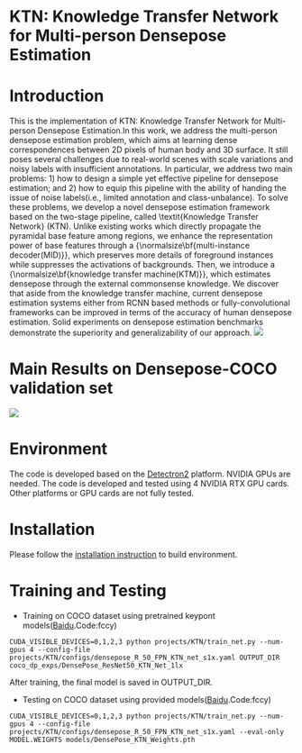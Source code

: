 # KTN: Knowledge Transfer Network for Multi-person Densepose Estimation

# Introduction
This is the implementation of KTN: Knowledge Transfer Network for Multi-person Densepose Estimation.In this work, we address the multi-person densepose estimation problem, which aims at learning dense correspondences between 2D pixels of human body and 3D surface. It still poses several challenges due to real-world scenes with scale variations and noisy labels with insufficient annotations. In particular, we address two main problems: 1) how to design a simple yet effective pipeline for densepose estimation; and 2) how to equip this pipeline with the ability of handing the issue of noise labels(i.e., limited annotation and class-unbalance). To solve these problems, we develop a novel densepose estimation framework based on the two-stage pipeline, called \textit{Knowledge Transfer Network} (KTN). Unlike existing works which directly propagate the pyramidal base feature among regions, we enhance the representation power of base features through a {\normalsize\bf{multi-instance decoder(MID)}}, which preserves more details of foreground instances while suppresses the activations of backgrounds. Then, we introduce a {\normalsize\bf{knowledge transfer machine(KTM)}}, which estimates densepose through the external commonsense knowledge. 
We discover that aside from the knowledge transfer machine, current densepose estimation systems either from RCNN based methods or fully-convolutional frameworks can be improved in terms of the accuracy of human densepose estimation.
Solid experiments on densepose estimation benchmarks demonstrate the superiority and generalizability of our approach.
![](https://github.com/cfm-wxh/TSN/blob/master/visualization/KTN.png)
# Main Results on Densepose-COCO validation set
![](https://github.com/cfm-wxh/TSN/blob/master/visualization/main_result.jpg)
# Environment
The code is developed based on the [Detectron2](https://github.com/facebookresearch/detectron2) platform. NVIDIA GPUs are needed. The code is developed and tested using 4 NVIDIA RTX GPU cards. Other platforms or GPU cards are not fully tested.
# Installation
Please follow the [installation instruction](https://github.com/facebookresearch/detectron2) to build environment.
# Training and Testing
- Training on COCO dataset using pretrained keypont models([Baidu](https://pan.baidu.com/s/1OyuimZ4Xd6rtC3iD4SbyZQ 
).Code:fccy)
```
CUDA_VISIBLE_DEVICES=0,1,2,3 python projects/KTN/train_net.py --num-gpus 4 --config-file projects/KTN/configs/densepose_R_50_FPN_KTN_net_s1x.yaml OUTPUT_DIR coco_dp_exps/DensePose_ResNet50_KTN_Net_1lx
```
After training, the final model is saved in OUTPUT_DIR.
- Testing on COCO dataset using provided models([Baidu](https://pan.baidu.com/s/1OyuimZ4Xd6rtC3iD4SbyZQ).Code:fccy)
```
CUDA_VISIBLE_DEVICES=0,1,2,3 python projects/KTN/train_net.py --num-gpus 4 --config-file projects/KTN/configs/densepose_R_50_FPN_KTN_net_s1x.yaml --eval-only MODEL.WEIGHTS models/DensePose_KTN_Weights.pth
```
